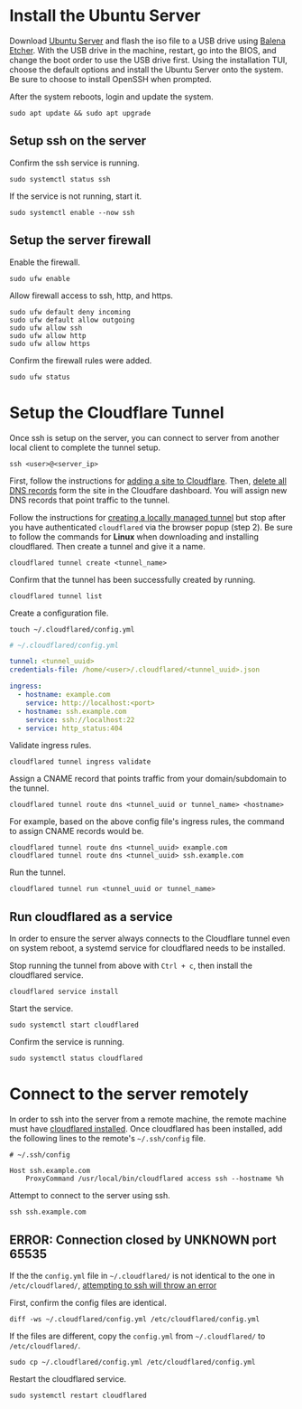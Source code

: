# Install the Ubuntu Server

Download [Ubuntu Server](https://ubuntu.com/download/server) and flash the iso file to a USB drive using [Balena Etcher](https://etcher.balena.io/). With the USB drive in the machine, restart, go into the BIOS, and change the boot order to use the USB drive first. Using the installation TUI, choose the default options and install the Ubuntu Server onto the system. Be sure to choose to install OpenSSH when prompted.

After the system reboots, login and update the system.

```
sudo apt update && sudo apt upgrade
```

## Setup ssh on the server

Confirm the ssh service is running.

```
sudo systemctl status ssh
```

If the service is not running, start it.

```
sudo systemctl enable --now ssh
```

## Setup the server firewall

Enable the firewall.

```
sudo ufw enable
```

Allow firewall access to ssh, http, and https.

```
sudo ufw default deny incoming
sudo ufw default allow outgoing
sudo ufw allow ssh
sudo ufw allow http
sudo ufw allow https
```

Confirm the firewall rules were added.

```
sudo ufw status
```

# Setup the Cloudflare Tunnel

Once ssh is setup on the server, you can connect to server from another local client to complete the tunnel setup.

```
ssh <user>@<server_ip>
```

First, follow the instructions for [adding a site to Cloudflare](https://developers.cloudflare.com/fundamentals/setup/account-setup/add-site/). Then, [delete all DNS records](https://developers.cloudflare.com/dns/manage-dns-records/how-to/create-dns-records/#delete-dns-records) form the site in the Cloudfare dashboard. You will assign new DNS records that point traffic to the tunnel.

Follow the instructions for [creating a locally managed tunnel](https://developers.cloudflare.com/cloudflare-one/connections/connect-networks/get-started/create-local-tunnel/) but stop after you have authenticated `cloudflared` via the browser popup (step 2). Be sure to follow the commands for **Linux** when downloading and installing cloudflared. Then create a tunnel and give it a name.

```
cloudflared tunnel create <tunnel_name>
```

Confirm that the tunnel has been successfully created by running.

```
cloudflared tunnel list
```

Create a configuration file.

```
touch ~/.cloudflared/config.yml
```

```yml
# ~/.cloudflared/config.yml

tunnel: <tunnel_uuid>
credentials-file: /home/<user>/.cloudflared/<tunnel_uuid>.json

ingress:
  - hostname: example.com
    service: http://localhost:<port>
  - hostname: ssh.example.com
    service: ssh://localhost:22
  - service: http_status:404
```

Validate ingress rules.

```
cloudflared tunnel ingress validate
```

Assign a CNAME record that points traffic from your domain/subdomain to the tunnel.

```
cloudflared tunnel route dns <tunnel_uuid or tunnel_name> <hostname>
```

For example, based on the above config file's ingress rules, the command to assign CNAME records would be.

```
cloudflared tunnel route dns <tunnel_uuid> example.com
cloudflared tunnel route dns <tunnel_uuid> ssh.example.com
```

Run the tunnel.

```
cloudflared tunnel run <tunnel_uuid or tunnel_name>
```

## Run cloudflared as a service

In order to ensure the server always connects to the Cloudflare tunnel even on system reboot, a systemd service for cloudflared needs to be installed.

Stop running the tunnel from above with `Ctrl + c`, then install the cloudflared service.

```
cloudflared service install
```

Start the service.

```
sudo systemctl start cloudflared
```

Confirm the service is running.

```
sudo systemctl status cloudflared
```

# Connect to the server remotely

In order to ssh into the server from a remote machine, the remote machine must have [cloudflared installed](https://developers.cloudflare.com/cloudflare-one/connections/connect-networks/get-started/create-local-tunnel/#1-download-and-install-cloudflared). Once cloudflared has been installed, add the following lines to the remote's `~/.ssh/config` file.

```
# ~/.ssh/config

Host ssh.example.com
    ProxyCommand /usr/local/bin/cloudflared access ssh --hostname %h
```

Attempt to connect to the server using ssh.

```
ssh ssh.example.com
```

## ERROR: Connection closed by UNKNOWN port 65535

If the the `config.yml` file in `~/.cloudflared/` is not identical to the one in `/etc/cloudflared/`, [attempting to ssh will throw an error](https://community.cloudflare.com/t/unable-to-ssh-using-cloudflared/357068)

First, confirm the config files are identical.

```
diff -ws ~/.cloudflared/config.yml /etc/cloudflared/config.yml
```

If the files are different, copy the `config.yml` from `~/.cloudflared/` to `/etc/cloudflared/`.

```
sudo cp ~/.cloudflared/config.yml /etc/cloudflared/config.yml
```

Restart the cloudflared service.

```
sudo systemctl restart cloudflared
```